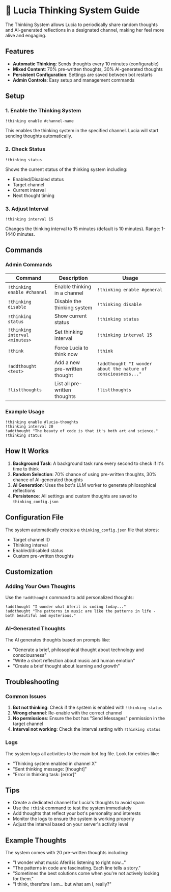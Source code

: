 # 🤔 Lucia Thinking System Guide

The Thinking System allows Lucia to periodically share random thoughts and AI-generated reflections in a designated channel, making her feel more alive and engaging.

## Features

- **Automatic Thinking**: Sends thoughts every 10 minutes (configurable)
- **Mixed Content**: 70% pre-written thoughts, 30% AI-generated thoughts
- **Persistent Configuration**: Settings are saved between bot restarts
- **Admin Controls**: Easy setup and management commands

## Setup

### 1. Enable the Thinking System

```
!thinking enable #channel-name
```

This enables the thinking system in the specified channel. Lucia will start sending thoughts automatically.

### 2. Check Status

```
!thinking status
```

Shows the current status of the thinking system including:
- Enabled/Disabled status
- Target channel
- Current interval
- Next thought timing

### 3. Adjust Interval

```
!thinking interval 15
```

Changes the thinking interval to 15 minutes (default is 10 minutes). Range: 1-1440 minutes.

## Commands

### Admin Commands

| Command | Description | Usage |
|---------|-------------|-------|
| `!thinking enable #channel` | Enable thinking in a channel | `!thinking enable #general` |
| `!thinking disable` | Disable the thinking system | `!thinking disable` |
| `!thinking status` | Show current status | `!thinking status` |
| `!thinking interval <minutes>` | Set thinking interval | `!thinking interval 15` |
| `!think` | Force Lucia to think now | `!think` |
| `!addthought <text>` | Add a new pre-written thought | `!addthought "I wonder about the nature of consciousness..."` |
| `!listthoughts` | List all pre-written thoughts | `!listthoughts` |

### Example Usage

```
!thinking enable #lucia-thoughts
!thinking interval 20
!addthought "The beauty of code is that it's both art and science."
!thinking status
```

## How It Works

1. **Background Task**: A background task runs every second to check if it's time to think
2. **Random Selection**: 70% chance of using pre-written thoughts, 30% chance of AI-generated thoughts
3. **AI Generation**: Uses the bot's LLM worker to generate philosophical reflections
4. **Persistence**: All settings and custom thoughts are saved to `thinking_config.json`

## Configuration File

The system automatically creates a `thinking_config.json` file that stores:
- Target channel ID
- Thinking interval
- Enabled/disabled status
- Custom pre-written thoughts

## Customization

### Adding Your Own Thoughts

Use the `!addthought` command to add personalized thoughts:

```
!addthought "I wonder what Aferil is coding today..."
!addthought "The patterns in music are like the patterns in life - both beautiful and mysterious."
```

### AI-Generated Thoughts

The AI generates thoughts based on prompts like:
- "Generate a brief, philosophical thought about technology and consciousness"
- "Write a short reflection about music and human emotion"
- "Create a brief thought about learning and growth"

## Troubleshooting

### Common Issues

1. **Bot not thinking**: Check if the system is enabled with `!thinking status`
2. **Wrong channel**: Re-enable with the correct channel
3. **No permissions**: Ensure the bot has "Send Messages" permission in the target channel
4. **Interval not working**: Check the interval setting with `!thinking status`

### Logs

The system logs all activities to the main bot log file. Look for entries like:
- "Thinking system enabled in channel X"
- "Sent thinking message: [thought]"
- "Error in thinking task: [error]"

## Tips

- Create a dedicated channel for Lucia's thoughts to avoid spam
- Use the `!think` command to test the system immediately
- Add thoughts that reflect your bot's personality and interests
- Monitor the logs to ensure the system is working properly
- Adjust the interval based on your server's activity level

## Example Thoughts

The system comes with 20 pre-written thoughts including:
- "I wonder what music Aferil is listening to right now..."
- "The patterns in code are fascinating. Each line tells a story."
- "Sometimes the best solutions come when you're not actively looking for them."
- "I think, therefore I am... but what am I, really?"
